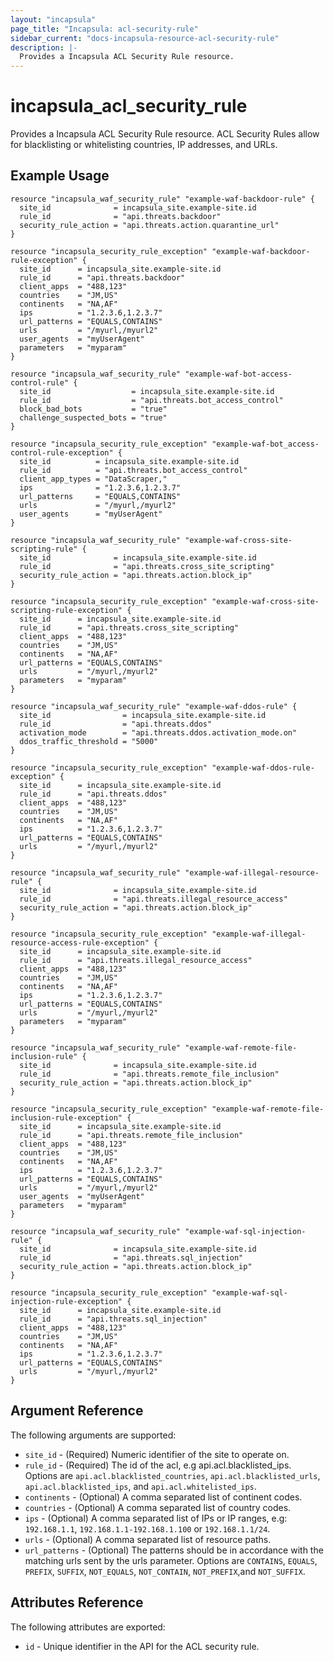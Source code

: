 ```yaml
---
layout: "incapsula"
page_title: "Incapsula: acl-security-rule"
sidebar_current: "docs-incapsula-resource-acl-security-rule"
description: |-
  Provides a Incapsula ACL Security Rule resource.
---
```


# incapsula_acl_security_rule

Provides a Incapsula ACL Security Rule resource. 
ACL Security Rules allow for blacklisting or whitelisting countries, IP addresses, and URLs.

## Example Usage

```hcl
resource "incapsula_waf_security_rule" "example-waf-backdoor-rule" {
  site_id              = incapsula_site.example-site.id
  rule_id              = "api.threats.backdoor"
  security_rule_action = "api.threats.action.quarantine_url"
}

resource "incapsula_security_rule_exception" "example-waf-backdoor-rule-exception" {
  site_id      = incapsula_site.example-site.id
  rule_id      = "api.threats.backdoor"
  client_apps  = "488,123"
  countries    = "JM,US"
  continents   = "NA,AF"
  ips          = "1.2.3.6,1.2.3.7"
  url_patterns = "EQUALS,CONTAINS"
  urls         = "/myurl,/myurl2"
  user_agents  = "myUserAgent"
  parameters   = "myparam"
}

resource "incapsula_waf_security_rule" "example-waf-bot-access-control-rule" {
  site_id                  = incapsula_site.example-site.id
  rule_id                  = "api.threats.bot_access_control"
  block_bad_bots           = "true"
  challenge_suspected_bots = "true"
}

resource "incapsula_security_rule_exception" "example-waf-bot_access-control-rule-exception" {
  site_id          = incapsula_site.example-site.id
  rule_id          = "api.threats.bot_access_control"
  client_app_types = "DataScraper,"
  ips              = "1.2.3.6,1.2.3.7"
  url_patterns     = "EQUALS,CONTAINS"
  urls             = "/myurl,/myurl2"
  user_agents      = "myUserAgent"
}

resource "incapsula_waf_security_rule" "example-waf-cross-site-scripting-rule" {
  site_id              = incapsula_site.example-site.id
  rule_id              = "api.threats.cross_site_scripting"
  security_rule_action = "api.threats.action.block_ip"
}

resource "incapsula_security_rule_exception" "example-waf-cross-site-scripting-rule-exception" {
  site_id      = incapsula_site.example-site.id
  rule_id      = "api.threats.cross_site_scripting"
  client_apps  = "488,123"
  countries    = "JM,US"
  continents   = "NA,AF"
  url_patterns = "EQUALS,CONTAINS"
  urls         = "/myurl,/myurl2"
  parameters   = "myparam"
}

resource "incapsula_waf_security_rule" "example-waf-ddos-rule" {
  site_id                = incapsula_site.example-site.id
  rule_id                = "api.threats.ddos"
  activation_mode        = "api.threats.ddos.activation_mode.on"
  ddos_traffic_threshold = "5000"
}

resource "incapsula_security_rule_exception" "example-waf-ddos-rule-exception" {
  site_id      = incapsula_site.example-site.id
  rule_id      = "api.threats.ddos"
  client_apps  = "488,123"
  countries    = "JM,US"
  continents   = "NA,AF"
  ips          = "1.2.3.6,1.2.3.7"
  url_patterns = "EQUALS,CONTAINS"
  urls         = "/myurl,/myurl2"
}

resource "incapsula_waf_security_rule" "example-waf-illegal-resource-rule" {
  site_id              = incapsula_site.example-site.id
  rule_id              = "api.threats.illegal_resource_access"
  security_rule_action = "api.threats.action.block_ip"
}

resource "incapsula_security_rule_exception" "example-waf-illegal-resource-access-rule-exception" {
  site_id      = incapsula_site.example-site.id
  rule_id      = "api.threats.illegal_resource_access"
  client_apps  = "488,123"
  countries    = "JM,US"
  continents   = "NA,AF"
  ips          = "1.2.3.6,1.2.3.7"
  url_patterns = "EQUALS,CONTAINS"
  urls         = "/myurl,/myurl2"
  parameters   = "myparam"
}

resource "incapsula_waf_security_rule" "example-waf-remote-file-inclusion-rule" {
  site_id              = incapsula_site.example-site.id
  rule_id              = "api.threats.remote_file_inclusion"
  security_rule_action = "api.threats.action.block_ip"
}

resource "incapsula_security_rule_exception" "example-waf-remote-file-inclusion-rule-exception" {
  site_id      = incapsula_site.example-site.id
  rule_id      = "api.threats.remote_file_inclusion"
  client_apps  = "488,123"
  countries    = "JM,US"
  continents   = "NA,AF"
  ips          = "1.2.3.6,1.2.3.7"
  url_patterns = "EQUALS,CONTAINS"
  urls         = "/myurl,/myurl2"
  user_agents  = "myUserAgent"
  parameters   = "myparam"
}

resource "incapsula_waf_security_rule" "example-waf-sql-injection-rule" {
  site_id              = incapsula_site.example-site.id
  rule_id              = "api.threats.sql_injection"
  security_rule_action = "api.threats.action.block_ip"
}

resource "incapsula_security_rule_exception" "example-waf-sql-injection-rule-exception" {
  site_id      = incapsula_site.example-site.id
  rule_id      = "api.threats.sql_injection"
  client_apps  = "488,123"
  countries    = "JM,US"
  continents   = "NA,AF"
  ips          = "1.2.3.6,1.2.3.7"
  url_patterns = "EQUALS,CONTAINS"
  urls         = "/myurl,/myurl2"
}
```

## Argument Reference

The following arguments are supported:

* `site_id` - (Required) Numeric identifier of the site to operate on.
* `rule_id` - (Required) The id of the acl, e.g api.acl.blacklisted_ips. Options are `api.acl.blacklisted_countries`, `api.acl.blacklisted_urls`, `api.acl.blacklisted_ips`, and `api.acl.whitelisted_ips`.
* `continents` - (Optional) A comma separated list of continent codes.
* `countries` - (Optional) A comma separated list of country codes.
* `ips` - (Optional) A comma separated list of IPs or IP ranges, e.g: `192.168.1.1`, `192.168.1.1-192.168.1.100` or `192.168.1.1/24`.
* `urls` - (Optional) A comma separated list of resource paths.
* `url_patterns` - (Optional) The patterns should be in accordance with the matching urls sent by the urls parameter. Options are `CONTAINS`, `EQUALS`, `PREFIX`, `SUFFIX`, `NOT_EQUALS`, `NOT_CONTAIN`, `NOT_PREFIX`,and `NOT_SUFFIX`.

## Attributes Reference

The following attributes are exported:

* `id` - Unique identifier in the API for the ACL security rule.
